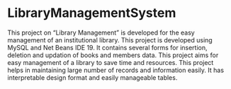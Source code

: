# LibraryManagementSystem

This project on “Library Management” is developed for the easy management of an institutional library.
This project is developed using MySQL and Net Beans IDE 19.
It contains several forms for insertion, deletion and updation of books and members data.
This project aims for easy management of a library to save time and resources.
This project helps in maintaining large number of records and information easily.
It has interpretable design format and easily manageable tables.

